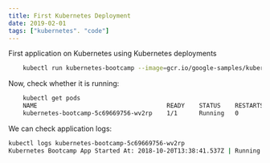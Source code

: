 ```yaml
---
title: First Kubernetes Deployment
date: 2019-02-01
tags: ["kubernetes". "code"]
---
```


First application on Kubernetes using Kubernetes deployments

<!--more-->

```sh
    kubectl run kubernetes-bootcamp --image=gcr.io/google-samples/kubernetes-bootcamp:v1 --port=8080
```

Now, check whether it is running:
```sh
    kubectl get pods
    NAME                                    READY    STATUS    RESTARTS     AGE
    kubernetes-bootcamp-5c69669756-wv2rp    1/1      Running   0            11s
```

We can check application logs:
```sh
kubectl logs kubernetes-bootcamp-5c69669756-wv2rp
Kubernetes Bootcamp App Started At: 2018-10-20T13:38:41.537Z | Running On: kubernetes-bootcamp-5c69669756-wv2rp
```
